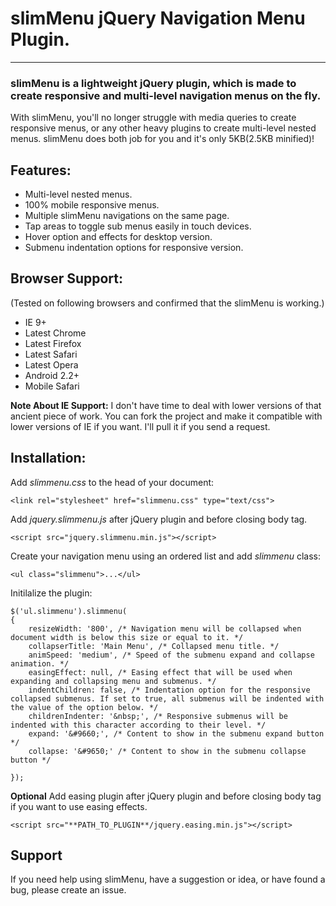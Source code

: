 # slimMenu jQuery Navigation Menu Plugin.
***

### slimMenu is a lightweight jQuery plugin, which is made to create responsive and multi-level navigation menus on the fly.

With slimMenu, you'll no longer struggle with media queries to create responsive menus, or any other heavy plugins to create multi-level nested menus. slimMenu does both job for you and it's only 5KB(2.5KB minified)!

## Features:

* Multi-level nested menus.
* 100% mobile responsive menus.
* Multiple slimMenu navigations on the same page.
* Tap areas to toggle sub menus easily in touch devices.
* Hover option and effects for desktop version.
* Submenu indentation options for responsive version.

## Browser Support:
(Tested on following browsers and confirmed that the slimMenu is working.)

* IE 9+
* Latest Chrome
* Latest Firefox
* Latest Safari
* Latest Opera
* Android 2.2+
* Mobile Safari

**Note About IE Support:** I don't have time to deal with lower versions of that ancient piece of work. You can fork the project and make it compatible with lower versions of IE if you want. I'll pull it if you send a request.

## Installation:
Add *slimmenu.css* to the head of your document:

    <link rel="stylesheet" href="slimmenu.css" type="text/css">

Add *jquery.slimmenu.js* after jQuery plugin and before closing body tag.

    <script src="jquery.slimmenu.min.js"></script>

Create your navigation menu using an ordered list and add *slimmenu* class:

    <ul class="slimmenu">...</ul>

Initilalize the plugin:

    $('ul.slimmenu').slimmenu(
    {
        resizeWidth: '800', /* Navigation menu will be collapsed when document width is below this size or equal to it. */
        collapserTitle: 'Main Menu', /* Collapsed menu title. */
        animSpeed: 'medium', /* Speed of the submenu expand and collapse animation. */
        easingEffect: null, /* Easing effect that will be used when expanding and collapsing menu and submenus. */
        indentChildren: false, /* Indentation option for the responsive collapsed submenus. If set to true, all submenus will be indented with the value of the option below. */
        childrenIndenter: '&nbsp;', /* Responsive submenus will be indented with this character according to their level. */
        expand: '&#9660;', /* Content to show in the submenu expand button */
        collapse: '&#9650;' /* Content to show in the submenu collapse button */

    });

**Optional** Add easing plugin after jQuery plugin and before closing body tag if you want to use easing effects.

    <script src="**PATH_TO_PLUGIN**/jquery.easing.min.js"></script>

## Support

If you need help using slimMenu, have a suggestion or idea, or have found a bug, please create an issue.